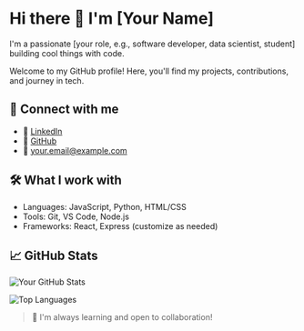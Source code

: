 # Hi there 👋 I'm [Your Name]

I'm a passionate [your role, e.g., software developer, data scientist, student] building cool things with code.

Welcome to my GitHub profile! Here, you'll find my projects, contributions, and journey in tech.

## 🔗 Connect with me

- 💼 [LinkedIn](https://linkedin.com/in/your-linkedin-username)
- 🐙 [GitHub](https://github.com/your-github-username)
- 📧 your.email@example.com

## 🛠️ What I work with
- Languages: JavaScript, Python, HTML/CSS
- Tools: Git, VS Code, Node.js
- Frameworks: React, Express (customize as needed)

## 📈 GitHub Stats

![Your GitHub Stats](https://github-readme-stats.vercel.app/api?username=your-github-username&show_icons=true&theme=radical)

![Top Languages](https://github-readme-stats.vercel.app/api/top-langs/?username=your-github-username&theme=radical)

> 🌱 I'm always learning and open to collaboration!   
